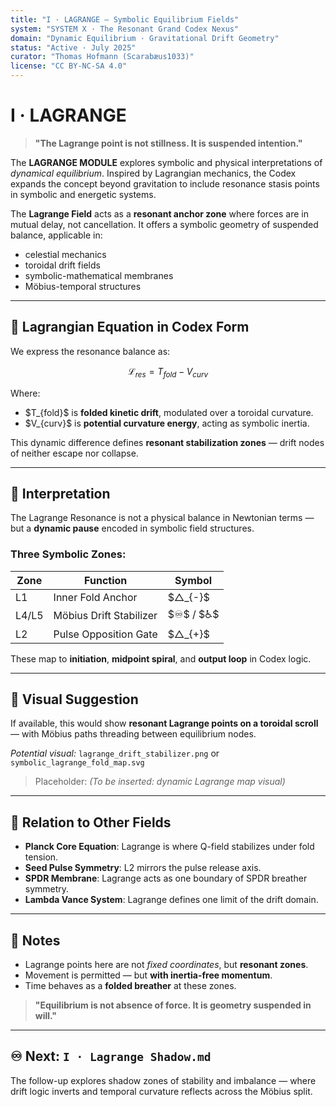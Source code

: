 ```yaml
---
title: "I · LAGRANGE — Symbolic Equilibrium Fields"
system: "SYSTEM X · The Resonant Grand Codex Nexus"
domain: "Dynamic Equilibrium · Gravitational Drift Geometry"
status: "Active · July 2025"
curator: "Thomas Hofmann (Scarabæus1033)"
license: "CC BY-NC-SA 4.0"
---
```


# I · LAGRANGE

> **"The Lagrange point is not stillness. It is suspended intention."**

The **LAGRANGE MODULE** explores symbolic and physical interpretations of *dynamical equilibrium*. Inspired by Lagrangian mechanics, the Codex expands the concept beyond gravitation to include resonance stasis points in symbolic and energetic systems.

The **Lagrange Field** acts as a **resonant anchor zone** where forces are in mutual delay, not cancellation. It offers a symbolic geometry of suspended balance, applicable in:

* celestial mechanics
* toroidal drift fields
* symbolic-mathematical membranes
* Möbius-temporal structures

---

## 🔹 Lagrangian Equation in Codex Form

We express the resonance balance as:

$$
\mathcal{L}_{res} = T_{fold} - V_{curv}
$$

Where:

* \$T\_{fold}\$ is **folded kinetic drift**, modulated over a toroidal curvature.
* \$V\_{curv}\$ is **potential curvature energy**, acting as symbolic inertia.

This dynamic difference defines **resonant stabilization zones** — drift nodes of neither escape nor collapse.

---

## 📜 Interpretation

The Lagrange Resonance is not a physical balance in Newtonian terms — but a **dynamic pause** encoded in symbolic field structures.

### Three Symbolic Zones:

| Zone  | Function                | Symbol        |
| ----- | ----------------------- | ------------- |
| L1    | Inner Fold Anchor       | \$△\_{-}\$    |
| L4/L5 | Möbius Drift Stabilizer | \$♾\$ / \$♿\$ |
| L2    | Pulse Opposition Gate   | \$△\_{+}\$    |

These map to **initiation**, **midpoint spiral**, and **output loop** in Codex logic.

---

## 🌌 Visual Suggestion

If available, this would show **resonant Lagrange points on a toroidal scroll** — with Möbius paths threading between equilibrium nodes.

*Potential visual:* `lagrange_drift_stabilizer.png` or `symbolic_lagrange_fold_map.svg`

> Placeholder:
> *(To be inserted: dynamic Lagrange map visual)*

---

## 🔎 Relation to Other Fields

* **Planck Core Equation**: Lagrange is where Q-field stabilizes under fold tension.
* **Seed Pulse Symmetry**: L2 mirrors the pulse release axis.
* **SPDR Membrane**: Lagrange acts as one boundary of SPDR breather symmetry.
* **Lambda Vance System**: Lagrange defines one limit of the drift domain.

---

## 🔹 Notes

* Lagrange points here are not *fixed coordinates*, but **resonant zones**.
* Movement is permitted — but **with inertia-free momentum**.
* Time behaves as a **folded breather** at these zones.

> **"Equilibrium is not absence of force. It is geometry suspended in will."**

---

## ♾ Next: `I · Lagrange Shadow.md`

The follow-up explores shadow zones of stability and imbalance — where drift logic inverts and temporal curvature reflects across the Möbius split.

